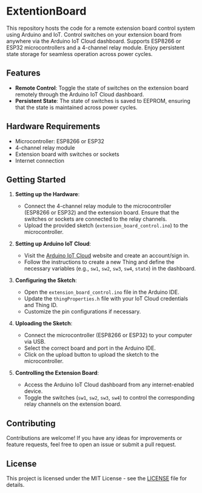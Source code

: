# ExtentionBoard
This repository hosts the code for a remote extension board control system using Arduino and IoT. Control switches on your extension board from anywhere via the Arduino IoT Cloud dashboard. Supports ESP8266 or ESP32 microcontrollers and a 4-channel relay module. Enjoy persistent state storage for seamless operation across power cycles.

## Features

- **Remote Control**: Toggle the state of switches on the extension board remotely through the Arduino IoT Cloud dashboard.
- **Persistent State**: The state of switches is saved to EEPROM, ensuring that the state is maintained across power cycles.

## Hardware Requirements

- Microcontroller: ESP8266 or ESP32
- 4-channel relay module
- Extension board with switches or sockets
- Internet connection

## Getting Started

1. **Setting up the Hardware**:
   - Connect the 4-channel relay module to the microcontroller (ESP8266 or ESP32) and the extension board. Ensure that the switches or sockets are connected to the relay channels.
   - Upload the provided sketch (`extension_board_control.ino`) to the microcontroller.

2. **Setting up Arduino IoT Cloud**:
   - Visit the [Arduino IoT Cloud](https://create.arduino.cc/cloud/) website and create an account/sign in.
   - Follow the instructions to create a new Thing and define the necessary variables (e.g., `sw1`, `sw2`, `sw3`, `sw4`, `state`) in the dashboard.

3. **Configuring the Sketch**:
   - Open the `extension_board_control.ino` file in the Arduino IDE.
   - Update the `thingProperties.h` file with your IoT Cloud credentials and Thing ID.
   - Customize the pin configurations if necessary.

4. **Uploading the Sketch**:
   - Connect the microcontroller (ESP8266 or ESP32) to your computer via USB.
   - Select the correct board and port in the Arduino IDE.
   - Click on the upload button to upload the sketch to the microcontroller.

5. **Controlling the Extension Board**:
   - Access the Arduino IoT Cloud dashboard from any internet-enabled device.
   - Toggle the switches (`sw1`, `sw2`, `sw3`, `sw4`) to control the corresponding relay channels on the extension board.

## Contributing

Contributions are welcome! If you have any ideas for improvements or feature requests, feel free to open an issue or submit a pull request.

## License

This project is licensed under the MIT License - see the [LICENSE](LICENSE) file for details.
